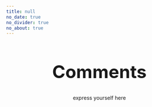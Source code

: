 ```yaml
---
title: null
no_date: true
no_divider: true
no_about: true
---
```

<div class="container" style="height: calc(100vh - 56px)">
    <strong>
        <h1 align="center" style="font-size: 48px">
            Comments
        </h1>
    </strong>
    <p align="center">
        express yourself here
    </p>
    <br><br>
    <div class="container-deerAnim">
      <div class="artboard">
        <div class="deer">
          <div class="rocking">
            <div class="head">
              <div class="horns">
                <div class="horn horn-left">
                  <div class="line line-one"></div>
                  <div class="line"></div>
                  <div class="line line-three"></div>
                </div>
                <div class="horn horn-right">
                  <div class="line line-one"></div>
                  <div class="line"></div>
                  <div class="line line-three"></div>
                </div>
              </div>
              <div class="ears">
                <div class="ear ear-left"></div>
                <div class="ear ear-right"></div>
              </div>
              <div class="eyes">
                <div class="eye eye-left"></div>
                <div class="eye eye-right"></div>
              </div>
              <div class="nose"></div>
            </div>
            <div class="body">
              <div class="shadow"></div>
              <div class="hooves">
                <div class="hoof-one">
                  <div class="line"></div>
                  <div class="anim-part">
                    <div class="circle">
                      <div class="circle">
                        <div class="circle">
                          <div class="circle">
                            <div class="circle circle-last"></div>
                          </div>
                        </div>
                      </div>
                    </div>
                  </div>
                </div>
                <div class="hoof-two">
                  <div class="line-one"></div>
                  <div class="line-two"></div>
                </div>
              </div>
            </div>
            <div class="tail">
              <div class="circle">
                <div class="circle">
                  <div class="circle">
                    <div class="circle">
                      <div class="circle"></div>
                    </div>
                  </div>
                </div>
              </div>
            </div>
          </div>
          <div class="legs">
            <div class="leg-left">
              <div class="anim-part">
                <div class="line"></div>
              </div>
            </div>
            <div class="leg-right">
              <div class="anim-part">
                <div class="circle">
                  <div class="circle">
                    <div class="circle">
                      <div class="circle">
                        <div class="circle">
                          <div class="circle">
                            <div class="circle">
                              <div class="circle">
                                <div class="circle circle-last"></div>
                              </div>
                            </div>
                          </div>
                        </div>
                      </div>
                    </div>
                  </div>
                </div>
              </div>
            </div>
          </div>
        </div>
        <div class="presents">
          <div class="present present-one"></div>
          <div class="present present-two"></div>
          <div class="present present-two present-two-right"></div>
          <div class="present present-three"></div>
        </div>
        <div class="snow"></div>
        <div class="snowflake"></div>
        <div class="snowflake"></div>
        <div class="snowflake"></div>
        <div class="snowflake"></div>
        <div class="snowflake"></div>
        <div class="snowflake"></div>
        <div class="snowflake"></div>
        <div class="snowflake"></div>
        <div class="snowflake"></div>
        <div class="snowflake"></div>
        <div class="snowflake"></div>
        <div class="snowflake"></div>
        <div class="snowflake"></div>
        <div class="snowflake"></div>
        <div class="snowflake"></div>
        <div class="snowflake"></div>
        <div class="snowflake"></div>
        <div class="snowflake"></div>
        <div class="snowflake"></div>
        <div class="snowflake"></div>
        <div class="snowflake"></div>
        <div class="snowflake"></div>
        <div class="snowflake"></div>
        <div class="snowflake"></div>
        <div class="snowflake"></div>
        <div class="snowflake"></div>
        <div class="snowflake"></div>
        <div class="snowflake"></div>
        <div class="snowflake"></div>
        <div class="snowflake"></div>
        <div class="snowflake"></div>
        <div class="snowflake"></div>
        <div class="snowflake"></div>
        <div class="snowflake"></div>
        <div class="snowflake"></div>
        <div class="snowflake"></div>
        <div class="snowflake"></div>
        <div class="snowflake"></div>
        <div class="snowflake"></div>
        <div class="snowflake"></div>
        <div class="snowflake"></div>
        <div class="snowflake"></div>
        <div class="snowflake"></div>
        <div class="snowflake"></div>
        <div class="snowflake"></div>
        <div class="snowflake"></div>
        <div class="snowflake"></div>
        <div class="snowflake"></div>
        <div class="snowflake"></div>
        <div class="snowflake"></div>
        <div class="snowflake"></div>
        <div class="snowflake"></div>
        <div class="snowflake"></div>
        <div class="snowflake"></div>
        <div class="snowflake"></div>
        <div class="snowflake"></div>
        <div class="snowflake"></div>
        <div class="snowflake"></div>
        <div class="snowflake"></div>
        <div class="snowflake"></div>
        <div class="snowflake"></div>
        <div class="snowflake"></div>
        <div class="snowflake"></div>
        <div class="snowflake"></div>
        <div class="snowflake"></div>
        <div class="snowflake"></div>
        <div class="snowflake"></div>
        <div class="snowflake"></div>
        <div class="snowflake"></div>
        <div class="snowflake"></div>
        <div class="snowflake"></div>
        <div class="snowflake"></div>
        <div class="snowflake"></div>
        <div class="snowflake"></div>
        <div class="snowflake"></div>
        <div class="snowflake"></div>
        <div class="snowflake"></div>
        <div class="snowflake"></div>
        <div class="snowflake"></div>
        <div class="snowflake"></div>
        <div class="snowflake"></div>
        <div class="snowflake"></div>
        <div class="snowflake"></div>
        <div class="snowflake"></div>
        <div class="snowflake"></div>
        <div class="snowflake"></div>
        <div class="snowflake"></div>
        <div class="snowflake"></div>
        <div class="snowflake"></div>
        <div class="snowflake"></div>
        <div class="snowflake"></div>
        <div class="snowflake"></div>
        <div class="snowflake"></div>
        <div class="snowflake"></div>
        <div class="snowflake"></div>
        <div class="snowflake"></div>
        <div class="snowflake"></div>
        <div class="snowflake"></div>
        <div class="snowflake"></div>
      </div>
    </div>
</div>
<br><br><br><br><br>